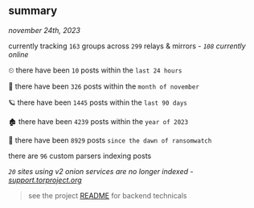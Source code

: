 
## summary
_november 24th, 2023_

currently tracking `163` groups across `299` relays & mirrors - _`108` currently online_

⏲ there have been `10` posts within the `last 24 hours`

🦈 there have been `326` posts within the `month of november`

🪐 there have been `1445` posts within the `last 90 days`

🏚 there have been `4239` posts within the `year of 2023`

🦕 there have been `8929` posts `since the dawn of ransomwatch`

there are `96` custom parsers indexing posts

_`20` sites using v2 onion services are no longer indexed - [support.torproject.org](https://support.torproject.org/onionservices/v2-deprecation/)_

> see the project [README](https://github.com/joshhighet/ransomwatch#ransomwatch--) for backend technicals
